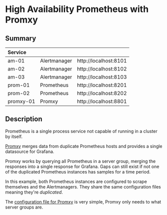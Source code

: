 
# High Availability Prometheus with Promxy

## Summary

| Service      |              |                       |
|:-------------|--------------|-----------------------|
| am-01        | Alertmanager | http://localhost:8101 |
| am-02        | Alertmanager | http://localhost:8102 |
| am-03        | Alertmanager | http://localhost:8103 |
| prom-01      | Prometheus   | http://localhost:8201 |
| prom-02      | Prometheus   | http://localhost:8202 |
| promxy-01    | Promxy       | http://localhost:8801 |

## Description

Prometheus is a single process service not capable of running in a cluster by itself.

[Promxy](https://github.com/jacksontj/promxy) merges data from duplicate Prometheus hosts and provides a single datasource for Grafana.

Promxy works by querying all Prometheus in a server group, merging the responses into a single response for Grafana. Gaps can still exist if not one of the duplicated Prometheus instances has samples for a time period. 

In this example, both Prometheus instances are configured to scrape themselves and the Alertmanagers. They share the same configuration files meaning they're _duplicated_.

The [configuration file for Promxy](promxy/config.yaml) is very simple, Promxy only needs to what server groups are.
